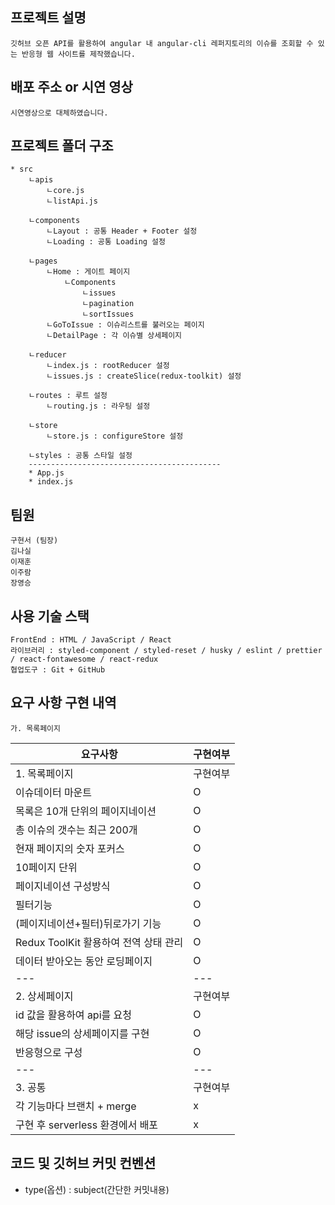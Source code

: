 ## 프로젝트 설명

    깃허브 오픈 API를 활용하여 angular 내 angular-cli 레퍼지토리의 이슈를 조회할 수 있는 반응형 웹 사이트를 제작했습니다.

## 배포 주소 or 시연 영상

    시연영상으로 대체하였습니다.

## 프로젝트 폴더 구조

    * src
        ㄴapis
            ㄴcore.js
            ㄴlistApi.js
            
        ㄴcomponents
            ㄴLayout : 공통 Header + Footer 설정
            ㄴLoading : 공통 Loading 설정
            
        ㄴpages
            ㄴHome : 게이트 페이지
                ㄴComponents
                    ㄴissues
                    ㄴpagination
                    ㄴsortIssues
            ㄴGoToIssue : 이슈리스트를 불러오는 페이지
            ㄴDetailPage : 각 이슈별 상세페이지
            
        ㄴreducer
            ㄴindex.js : rootReducer 설정
            ㄴissues.js : createSlice(redux-toolkit) 설정
            
        ㄴroutes : 루트 설정
            ㄴrouting.js : 라우팅 설정
            
        ㄴstore 
            ㄴstore.js : configureStore 설정
        
        ㄴstyles : 공통 스타일 설정
        -------------------------------------------
        * App.js
        * index.js

## 팀원

    구현서 (팀장)
    김나실
    이재훈
    이주람
    장영승

## 사용 기술 스택

    FrontEnd : HTML / JavaScript / React
    라이브러리 : styled-component / styled-reset / husky / eslint / prettier / react-fontawesome / react-redux
    협업도구 : Git + GitHub

## 요구 사항 구현 내역

    가. 목록페이지

| 요구사항                              | 구현여부 |
| ------------------------------------- | -------- |
| 1. 목록페이지                         | 구현여부 |
| 이슈데이터 마운트                     | O        |
| 목록은 10개 단위의 페이지네이션       | O        |
| 총 이슈의 갯수는 최근 200개           | O        |
| 현재 페이지의 숫자 포커스             | O        |
| 10페이지 단위                         | O        |
| 페이지네이션 구성방식                 | O        |
| 필터기능                              | O        |
| (페이지네이션+필터)뒤로가기 기능      | O        |
| Redux ToolKit 활용하여 전역 상태 관리 | O        |
| 데이터 받아오는 동안 로딩페이지       | O        |
| ---                                   | ---      |
| 2. 상세페이지                         | 구현여부 |
| id 값을 활용하여 api를 요청           | O        |
| 해당 issue의 상세페이지를 구현        | O        |
| 반응형으로 구성                       | O        |
| ---                                   | ---      |
| 3. 공통                               | 구현여부 |
| 각 기능마다 브랜치 + merge            | x        |
| 구현 후 serverless 환경에서 배포      | x        |

## 코드 및 깃허브 커밋 컨벤션
 - type(옵션) : subject(간단한 커밋내용)
